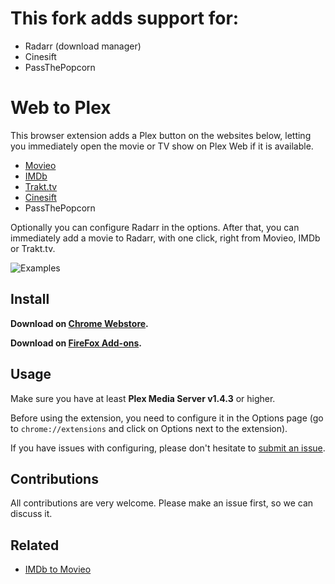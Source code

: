 # This fork adds support for:
* Radarr (download manager)
* Cinesift
* PassThePopcorn

# Web to Plex

This browser extension adds a Plex button on the websites below, letting you immediately open the movie or TV show on Plex Web if it is available.

* [Movieo](http://movieo.me/)
* [IMDb](http://imdb.com/)
* [Trakt.tv](https://trakt.tv/)
* [Cinesift](https://cinesift.com/)
* PassThePopcorn

Optionally you can configure Radarr in the options. After that, you can immediately add a movie to Radarr, with one click, right from Movieo, IMDb or Trakt.tv.

![Examples](image.png)

## Install

**Download on [Chrome Webstore](https://chrome.google.com/webstore/detail/movieo-to-plex/kmcinnefmnkfnmnmijfmbiaflncfifcn).**

**Download on [FireFox Add-ons](https://addons.mozilla.org/en-US/firefox/addon/web-to-plex/).**

## Usage

Make sure you have at least **Plex Media Server v1.4.3** or higher.

Before using the extension, you need to configure it in the Options page (go to `chrome://extensions` and click on Options next to the extension).

If you have issues with configuring, please don't hesitate to [submit an issue](https://github.com/SpaceK33z/web-to-plex/issues/new).

## Contributions

All contributions are very welcome. Please make an issue first, so we can discuss it.

## Related

- [IMDb to Movieo](https://github.com/SpaceK33z/imdb-to-movieo)
